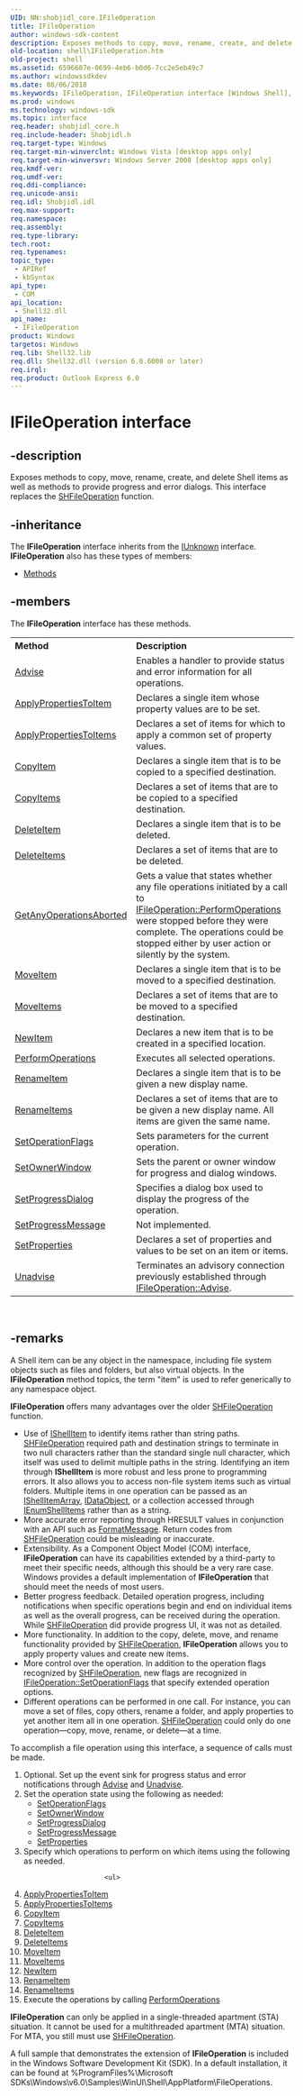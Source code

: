 ```yaml
---
UID: NN:shobjidl_core.IFileOperation
title: IFileOperation
author: windows-sdk-content
description: Exposes methods to copy, move, rename, create, and delete Shell items as well as methods to provide progress and error dialogs. This interface replaces the SHFileOperation function.
old-location: shell\IFileOperation.htm
old-project: shell
ms.assetid: 6596607e-0699-4eb6-b0d6-7cc2e5eb49c7
ms.author: windowssdkdev
ms.date: 08/06/2018
ms.keywords: IFileOperation, IFileOperation interface [Windows Shell], IFileOperation interface [Windows Shell],described, _shell_IFileOperation, shell.IFileOperation, shobjidl_core/IFileOperation
ms.prod: windows
ms.technology: windows-sdk
ms.topic: interface
req.header: shobjidl_core.h
req.include-header: Shobjidl.h
req.target-type: Windows
req.target-min-winverclnt: Windows Vista [desktop apps only]
req.target-min-winversvr: Windows Server 2008 [desktop apps only]
req.kmdf-ver: 
req.umdf-ver: 
req.ddi-compliance: 
req.unicode-ansi: 
req.idl: Shobjidl.idl
req.max-support: 
req.namespace: 
req.assembly: 
req.type-library: 
tech.root: 
req.typenames: 
topic_type:
 - APIRef
 - kbSyntax
api_type:
 - COM
api_location:
 - Shell32.dll
api_name:
 - IFileOperation
product: Windows
targetos: Windows
req.lib: Shell32.lib
req.dll: Shell32.dll (version 6.0.6000 or later)
req.irql: 
req.product: Outlook Express 6.0
---
```


# IFileOperation interface


## -description


Exposes methods to copy, move, rename, create, and delete Shell items as well as methods to provide progress and error dialogs. This interface replaces the <a href="https://msdn.microsoft.com/7807015f-52c5-46f5-9e90-4e3e60ddf705">SHFileOperation</a> function.


## -inheritance

The <b xmlns:loc="http://microsoft.com/wdcml/l10n">IFileOperation</b> interface inherits from the <a href="https://msdn.microsoft.com/33f1d79a-33fc-4ce5-a372-e08bda378332">IUnknown</a> interface. <b>IFileOperation</b> also has these types of members:
<ul>
<li><a href="https://docs.microsoft.com/">Methods</a></li>
</ul>

## -members

The <b>IFileOperation</b> interface has these methods.
<table class="members" id="memberListMethods">
<tr>
<th align="left" width="37%">Method</th>
<th align="left" width="63%">Description</th>
</tr>
<tr data="declared;">
<td align="left" width="37%">
<a href="https://msdn.microsoft.com/458c24b0-9288-4ed7-9a4b-7534f26dd32e">Advise</a>
</td>
<td align="left" width="63%">
Enables a handler to provide status and error information for all operations.

</td>
</tr>
<tr data="declared;">
<td align="left" width="37%">
<a href="https://msdn.microsoft.com/35330c7c-29fc-4337-a538-863925398b0d">ApplyPropertiesToItem</a>
</td>
<td align="left" width="63%">
Declares a single item whose property values are to be set.

</td>
</tr>
<tr data="declared;">
<td align="left" width="37%">
<a href="https://msdn.microsoft.com/d24aa63e-99ef-470c-9723-e561ee0a56bc">ApplyPropertiesToItems</a>
</td>
<td align="left" width="63%">
Declares a set of items for which to apply a common set of property values.

</td>
</tr>
<tr data="declared;">
<td align="left" width="37%">
<a href="https://msdn.microsoft.com/36d623b7-67c3-48b7-be9b-9264b5b8d919">CopyItem</a>
</td>
<td align="left" width="63%">
Declares a single item that is to be copied to a specified destination.

</td>
</tr>
<tr data="declared;">
<td align="left" width="37%">
<a href="https://msdn.microsoft.com/9899cac2-bc10-422c-ab7f-2b8c1b893fc9">CopyItems</a>
</td>
<td align="left" width="63%">
Declares a set of items that are to be copied to a specified destination.

</td>
</tr>
<tr data="declared;">
<td align="left" width="37%">
<a href="https://msdn.microsoft.com/177ce480-0309-4ec8-a6f2-0be9196bd2c8">DeleteItem</a>
</td>
<td align="left" width="63%">
Declares a single item that is to be deleted.

</td>
</tr>
<tr data="declared;">
<td align="left" width="37%">
<a href="https://msdn.microsoft.com/708072c4-c0c7-4d7d-a54f-234c57ff08e6">DeleteItems</a>
</td>
<td align="left" width="63%">
Declares a set of items that are to be deleted.

</td>
</tr>
<tr data="declared;">
<td align="left" width="37%">
<a href="https://msdn.microsoft.com/988f78a8-3a50-44d8-9214-7cf71be72d38">GetAnyOperationsAborted</a>
</td>
<td align="left" width="63%">
Gets a value that states whether any file operations initiated by a call to <a href="https://msdn.microsoft.com/eceb5f0a-ad9a-4b7a-9656-c10e0420a96a">IFileOperation::PerformOperations</a> were stopped before they were complete. The operations could be stopped either by user action or silently by the system.

</td>
</tr>
<tr data="declared;">
<td align="left" width="37%">
<a href="https://msdn.microsoft.com/7b1e66c9-5264-42cb-9554-d1ea92625c6f">MoveItem</a>
</td>
<td align="left" width="63%">
Declares a single item that is to be moved to a specified destination.

</td>
</tr>
<tr data="declared;">
<td align="left" width="37%">
<a href="https://msdn.microsoft.com/7b3c3fc9-5e08-44be-b0ba-a67702e2deb6">MoveItems</a>
</td>
<td align="left" width="63%">
Declares a set of items that are to be moved to a specified destination.

</td>
</tr>
<tr data="declared;">
<td align="left" width="37%">
<a href="https://msdn.microsoft.com/810a1275-cae2-4487-b517-22aa8e4374a9">NewItem</a>
</td>
<td align="left" width="63%">
Declares a new item that is to be created in a specified location.

</td>
</tr>
<tr data="declared;">
<td align="left" width="37%">
<a href="https://msdn.microsoft.com/eceb5f0a-ad9a-4b7a-9656-c10e0420a96a">PerformOperations</a>
</td>
<td align="left" width="63%">
Executes all selected operations.

</td>
</tr>
<tr data="declared;">
<td align="left" width="37%">
<a href="https://msdn.microsoft.com/2f72b729-3535-4ab7-9579-21b1ba97c67f">RenameItem</a>
</td>
<td align="left" width="63%">
Declares a single item that is to be given a new display name.

</td>
</tr>
<tr data="declared;">
<td align="left" width="37%">
<a href="https://msdn.microsoft.com/325c09c6-ae32-4f5d-8b21-174dafc94aea">RenameItems</a>
</td>
<td align="left" width="63%">
Declares a set of items that are to be given a new display name. All items are given the same name.

</td>
</tr>
<tr data="declared;">
<td align="left" width="37%">
<a href="https://msdn.microsoft.com/1c2b9be8-d9b7-4ed4-a6da-e8166ddc35b3">SetOperationFlags</a>
</td>
<td align="left" width="63%">
Sets parameters for the current operation.

</td>
</tr>
<tr data="declared;">
<td align="left" width="37%">
<a href="https://msdn.microsoft.com/ad3276a5-409d-4a49-ac95-2c2a3eb3b864">SetOwnerWindow</a>
</td>
<td align="left" width="63%">
Sets the parent or owner window for progress and dialog windows.

</td>
</tr>
<tr data="declared;">
<td align="left" width="37%">
<a href="https://msdn.microsoft.com/34cc6b88-9791-4778-a8d9-cf1b80aa42a8">SetProgressDialog</a>
</td>
<td align="left" width="63%">
Specifies a dialog box used to display the progress of the operation.

</td>
</tr>
<tr data="declared;">
<td align="left" width="37%">
<a href="https://msdn.microsoft.com/fd8b4b00-3f41-41c4-aee0-89239ab70075">SetProgressMessage</a>
</td>
<td align="left" width="63%">
Not implemented.

</td>
</tr>
<tr data="declared;">
<td align="left" width="37%">
<a href="https://msdn.microsoft.com/library/windows/hardware/jj991815">SetProperties</a>
</td>
<td align="left" width="63%">
Declares a set of properties and values to be set on an item or items.

</td>
</tr>
<tr data="declared;">
<td align="left" width="37%">
<a href="https://msdn.microsoft.com/684b3e94-50b9-465e-b4c3-b244fc7209f5">Unadvise</a>
</td>
<td align="left" width="63%">
Terminates an advisory connection previously established through <a href="https://msdn.microsoft.com/458c24b0-9288-4ed7-9a4b-7534f26dd32e">IFileOperation::Advise</a>.

</td>
</tr>
</table> 


## -remarks



A Shell item can be any object in the namespace, including file system objects such as files and folders, but also virtual objects. In the <b>IFileOperation</b> method topics, the term "item" is used to refer generically to any namespace object.

<b>IFileOperation</b> offers many advantages over the older <a href="https://msdn.microsoft.com/7807015f-52c5-46f5-9e90-4e3e60ddf705">SHFileOperation</a> function.

                

<ul>
<li>Use of <a href="https://msdn.microsoft.com/599b9c0a-df04-4dbd-a5a6-a8736eecc560">IShellItem</a> to identify items rather than string paths. <a href="https://msdn.microsoft.com/7807015f-52c5-46f5-9e90-4e3e60ddf705">SHFileOperation</a> required path and destination strings to terminate in two null characters rather than the standard single null character, which itself was used to delimit multiple paths in the string. Identifying an item through <b>IShellItem</b> is more robust and less prone to programming errors. It also allows you to access non-file system items such as virtual folders. Multiple items in one operation can be passed as an <a href="https://msdn.microsoft.com/348213d1-c03f-4c38-9d13-3b1009d94e07">IShellItemArray</a>, <a href="https://msdn.microsoft.com/8a002deb-2727-456c-8078-a9b0d5893ed4">IDataObject</a>, or a collection accessed through <a href="https://msdn.microsoft.com/07aed597-359f-4f4b-9edf-168c15bdc58e">IEnumShellItems</a> rather than as a string.
                    </li>
<li>More accurate error reporting through HRESULT values in conjunction with an API such as <a href="https://msdn.microsoft.com/b9d61342-4bcf-42e9-96f1-a5993dfb6c0c">FormatMessage</a>. Return codes from <a href="https://msdn.microsoft.com/7807015f-52c5-46f5-9e90-4e3e60ddf705">SHFileOperation</a> could be misleading or inaccurate.</li>
<li>Extensibility. As a Component Object Model (COM) interface, <b>IFileOperation</b> can have its capabilities extended by a third-party to meet their specific needs, although this should be a very rare case. Windows provides a default implementation of <b>IFileOperation</b> that should meet the needs of most users.</li>
<li>Better progress feedback. Detailed operation progress, including notifications when specific operations begin and end on individual items as well as the overall progress, can be received during the operation. While <a href="https://msdn.microsoft.com/7807015f-52c5-46f5-9e90-4e3e60ddf705">SHFileOperation</a> did provide progress UI, it was not as detailed.</li>
<li>More functionality. In addition to the copy, delete, move, and rename functionality provided by <a href="https://msdn.microsoft.com/7807015f-52c5-46f5-9e90-4e3e60ddf705">SHFileOperation</a>, <b>IFileOperation</b> allows you to apply property values and create new items.</li>
<li>More control over the operation. In addition to the operation flags recognized by <a href="https://msdn.microsoft.com/7807015f-52c5-46f5-9e90-4e3e60ddf705">SHFileOperation</a>, new flags are recognized in <a href="https://msdn.microsoft.com/1c2b9be8-d9b7-4ed4-a6da-e8166ddc35b3">IFileOperation::SetOperationFlags</a> that specify extended operation options.</li>
<li>Different operations can be performed in one call. For instance, you can move a set of files, copy others, rename a folder, and apply properties to yet another item all in one operation. <a href="https://msdn.microsoft.com/7807015f-52c5-46f5-9e90-4e3e60ddf705">SHFileOperation</a> could only do one operation—copy, move, rename, or delete—at a time.</li>
</ul>
To accomplish a file operation using this interface, a sequence of calls must be made.

                

<ol>
<li>Optional. Set up the event sink for progress status and error notifications through <a href="https://msdn.microsoft.com/458c24b0-9288-4ed7-9a4b-7534f26dd32e">Advise</a> and <a href="https://msdn.microsoft.com/684b3e94-50b9-465e-b4c3-b244fc7209f5">Unadvise</a>.</li>
<li>Set the operation state using the following as needed:
                        <ul>
<li>
<a href="https://msdn.microsoft.com/1c2b9be8-d9b7-4ed4-a6da-e8166ddc35b3">SetOperationFlags</a>
</li>
<li>
<a href="https://msdn.microsoft.com/ad3276a5-409d-4a49-ac95-2c2a3eb3b864">SetOwnerWindow</a>
</li>
<li>
<a href="https://msdn.microsoft.com/34cc6b88-9791-4778-a8d9-cf1b80aa42a8">SetProgressDialog</a>
</li>
<li>
<a href="https://msdn.microsoft.com/fd8b4b00-3f41-41c4-aee0-89239ab70075">SetProgressMessage</a>
</li>
<li>
<a href="https://msdn.microsoft.com/library/windows/hardware/jj991815">SetProperties</a>
</li>
</ul>
</li>
<li>Specify which operations to perform on which items using the following as needed.

                        <ul>
<li>
<a href="https://msdn.microsoft.com/35330c7c-29fc-4337-a538-863925398b0d">ApplyPropertiesToItem</a>
</li>
<li>
<a href="https://msdn.microsoft.com/d24aa63e-99ef-470c-9723-e561ee0a56bc">ApplyPropertiesToItems</a>
</li>
<li>
<a href="https://msdn.microsoft.com/36d623b7-67c3-48b7-be9b-9264b5b8d919">CopyItem</a>
</li>
<li>
<a href="https://msdn.microsoft.com/9899cac2-bc10-422c-ab7f-2b8c1b893fc9">CopyItems</a>
</li>
<li>
<a href="https://msdn.microsoft.com/177ce480-0309-4ec8-a6f2-0be9196bd2c8">DeleteItem</a>
</li>
<li>
<a href="https://msdn.microsoft.com/708072c4-c0c7-4d7d-a54f-234c57ff08e6">DeleteItems</a>
</li>
<li>
<a href="https://msdn.microsoft.com/7b1e66c9-5264-42cb-9554-d1ea92625c6f">MoveItem</a>
</li>
<li>
<a href="https://msdn.microsoft.com/7b3c3fc9-5e08-44be-b0ba-a67702e2deb6">MoveItems</a>
</li>
<li>
<a href="https://msdn.microsoft.com/810a1275-cae2-4487-b517-22aa8e4374a9">NewItem</a>
</li>
<li>
<a href="https://msdn.microsoft.com/2f72b729-3535-4ab7-9579-21b1ba97c67f">RenameItem</a>
</li>
<li>
<a href="https://msdn.microsoft.com/325c09c6-ae32-4f5d-8b21-174dafc94aea">RenameItems</a>
</li>
</ul>
</li>
<li>Execute the operations by calling <a href="https://msdn.microsoft.com/eceb5f0a-ad9a-4b7a-9656-c10e0420a96a">PerformOperations</a>
</li>
</ol>
<b>IFileOperation</b> can only be applied in a single-threaded apartment (STA) situation. It cannot be used for a multithreaded apartment (MTA) situation. For MTA, you still must use <a href="https://msdn.microsoft.com/7807015f-52c5-46f5-9e90-4e3e60ddf705">SHFileOperation</a>.

A full sample that demonstrates the extension of <b>IFileOperation</b> is included in the Windows Software Development Kit (SDK). In a default installation, it can be found at %ProgramFiles%\Microsoft SDKs\Windows\v6.0\Samples\WinUI\Shell\AppPlatform\FileOperations.



